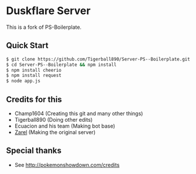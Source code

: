 # Duskflare Server

This is a fork of PS-Boilerplate.

## Quick Start

```bash
$ git clone https://github.com/Tigerball890/Server-PS--Boilerplate.git
$ cd Server-PS--Boilerplate && npm install
$ npm install cheerio
$ npm install request
$ node app.js
```
## Credits for this
- Champ1604 (Creating this git and many other things)
- Tigerball890 (Doing other edits)
- Ecuacion and his team (Making bot base)
- [Zarel](https://guangcongluo.com) (Making the original server)

## Special thanks

- See http://pokemonshowdown.com/credits
